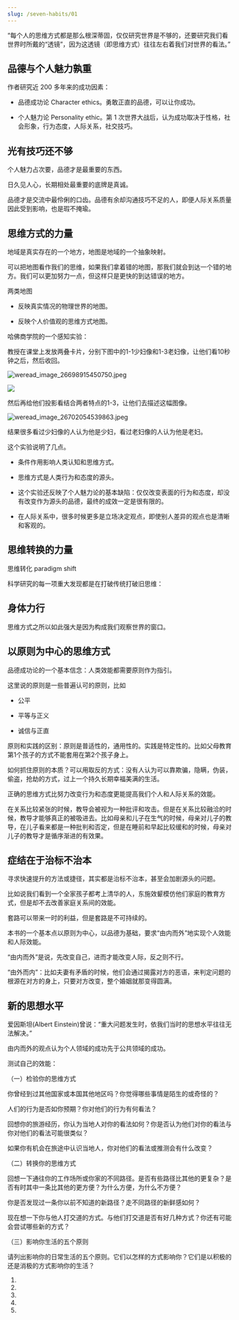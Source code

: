```yaml
---
slug: /seven-habits/01
---
```


“每个人的思维方式都是那么根深蒂固，仅仅研究世界是不够的，还要研究我们看世界时所戴的“透镜”，因为这透镜（即思维方式）往往左右着我们对世界的看法。”



## 品德与个人魅力孰重

作者研究近 200 多年来的成功因素：

- 品德成功论 Character ethics。勇敢正直的品德，可以让你成功。

- 个人魅力论 Personality ethic。第 1 次世界大战后，认为成功取决于性格，社会形象，行为态度，人际关系，社交技巧。



## 光有技巧还不够

个人魅力占次要，品德才是最重要的东西。



日久见人心，长期相处最重要的底牌是真诚。



品德才是交流中最伶俐的口齿。品德有余却沟通技巧不足的人，即便人际关系质量因此受到影响，也是瑕不掩瑜。



## 思维方式的力量

地域是真实存在的一个地方，地图是地域的一个抽象映射。



可以把地图看作我们的思维，如果我们拿着错的地图，那我们就会到达一个错的地方。我们可以更加努力一点，但这样只是更快的到达错误的地方。



两类地图

- 反映真实情况的物理世界的地图。

- 反映个人价值观的思维方式地图。



哈佛商学院的一个感知实验：

教授在课堂上发放两叠卡片，分别下图中的1-1少妇像和1-3老妇像，让他们看10秒钟之后，然后收回。

![weread_image_26698915450750.jpeg](第一章+由内而外改造自己+a668de64-ad75-45b4-8fac-ed39f31a2077/weread_image_26698915450750.jpeg)

![](第一章+由内而外改造自己+a668de64-ad75-45b4-8fac-ed39f31a2077/weread_image_26704184270331.jpeg)


然后再给他们投影看结合两者特点的1-3，让他们去描述这幅图像。

![weread_image_26702054539863.jpeg](第一章+由内而外改造自己+a668de64-ad75-45b4-8fac-ed39f31a2077/weread_image_26702054539863.jpeg)

结果很多看过少妇像的人认为他是少妇，看过老妇像的人认为他是老妇。

这个实验说明了几点。

- 条件作用影响人类认知和思维方式。

- 思维方式是人类行为和态度的源头。

- 这个实验还反映了个人魅力论的基本缺陷：仅仅改变表面的行为和态度，却没有改变作为源头的品德，最终的成效一定是很有限的。

- 在人际关系中，很多时候更多是立场决定观点，即使别人差异的观点也是清晰和客观的。

## 思维转换的力量

思维转化 paradigm shift

科学研究的每一项重大发现都是在打破传统打破旧思维：

## 身体力行

思维方式之所以如此强大是因为构成我们观察世界的窗口。

## 以原则为中心的思维方式

品德成功论的一个基本信念：人类效能都需要原则作为指引。

这里说的原则是一些普遍认可的原则，比如

- 公平

- 平等与正义

- 诚信与正直



原则和实践的区别：原则是普适性的，通用性的。实践是特定性的。比如父母教育第1个孩子的方式不能套用在第2个孩子身上。



如何抓住原则的本质？可以用取反的方式：没有人认为可以靠欺骗，隐瞒，伪装，偷盗，抢劫的方式，过上一个持久长期幸福美满的生活。



正确的思维方式比努力改变行为和态度更能提高我们个人和人际关系的效能。



在关系比较紧张的时候，教导会被视为一种批评和攻击。但是在关系比较融洽的时候，教导才能够真正的被吸进去。比如母亲和儿子在生气的时候，母亲对儿子的教导，在儿子看来都是一种批判和否定，但是在睡前和早起比较缓和的时候，母亲对儿子的教导才是循序渐进的有效果。

## 症结在于治标不治本

寻求快速提升的方法或捷径，其实都是治标不治本，甚至会加剧源头的问题。



比如说我们看到一个全家孩子都考上清华的人，东施效颦模仿他们家庭的教育方式，但是却不去改善家庭关系间的效能。



套路可以带来一时的利益，但是套路是不可持续的。



本书的一个基本点以原则为中心，以品德为基础，要求“由内而外”地实现个人效能和人际效能。

“由内而外”是说，先改变自己，进而才能改变人际，反之则不行。

“由外而内”：比如夫妻有矛盾的时候，他们会通过揭露对方的恶语，来判定问题的根源在对方的身上，只要对方改变，整个婚姻就那变得圆满。

## 新的思想水平

爱因斯坦(Albert Einstein)曾说：“重大问题发生时，依我们当时的思想水平往往无法解决。”

由内而外的观点认为个人领域的成功先于公共领域的成功。

测试自己的效能：

（一）检验你的思维方式

你曾经到过其他国家或本国其他地区吗？你觉得哪些事情是陌生的或奇怪的？

人们的行为是否如你预期？你对他们的行为有何看法？

回想你的旅游经历，你认为当地人对你的看法如何？你是否认为他们对你的看法与你对他们的看法可能很类似？

如果你有机会在旅途中认识当地人，你对他们的看法或推测会有什么改变？

（二）转换你的思维方式

回想一下通往你的工作场所或你家的不同路径。是否有些路径比其他的更复杂？是否有时其中一条比其他的更方便？为什么方便，为什么不方便？

你是否发现过一条你以前不知道的新路径？走不同路径的新鲜感如何？

现在想一下你与他人打交道的方式。与他们打交道是否有好几种方式？你还有可能会尝试哪些新的方式？

（三）影响你生活的五个原则

请列出影响你的日常生活的五个原则。它们以怎样的方式影响你？它们是以积极的还是消极的方式影响你的生活？

1. 

2. 

3. 

4. 

5. 

